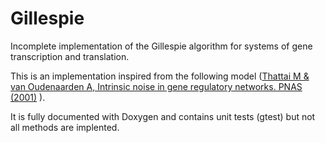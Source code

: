 # Gillespie
Incomplete implementation of the Gillespie algorithm for systems of gene transcription and translation.

This is an implementation inspired from the following model
([Thattai M & van Oudenaarden A, Intrinsic noise in gene regulatory networks. PNAS (2001)](https://pubmed.ncbi.nlm.nih.gov/11438714/) ).

It is fully documented with Doxygen and contains unit tests (gtest) but not all methods are implented.
